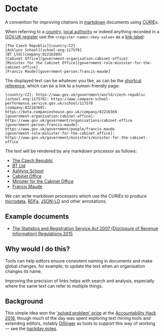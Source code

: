# Doctate

A convention for improving citations in [markdown](https://en.wikipedia.org/wiki/Markdown) documents using [CURIE](https://en.wikipedia.org/wiki/CURIE)s.

When referring to a [country][register:country], [local authority][register:local-authority-eng]
or indeed anything recorded in a [GOV.UK register](https://www.gov.uk/government/publications/registers/registers)
use the `<register-name>:<key-value>` as a [link-label](http://spec.commonmark.org/0.27/#link-label):

    [The Czech Republic][country:CZ]
    [Ashlyns School][school-eng:117578]
    [BT Ltd][company:02216369]
    [Cabinet Office][government-organisation:cabinet-office]
    [Minister for the Cabinet Office][government-role:minister-for-the-cabinet-office]
    [Francis Maude][government-person:francis-maude]

The displayed text can be whatever you like, as can be the [shortcut reference](http://spec.commonmark.org/0.27/#shortcut-reference-link), which can be a link to a human-friendly page:

    [country:CZ]: https://www.gov.uk/government/world/czech-republic
    [school-eng:117578]: https://www.compare-school-performance.service.gov.uk/school/117578
    [company:02216369]: https://beta.companieshouse.gov.uk/company/02216369
    [government-organisation:cabinet-office]: https://www.gov.uk/government/organisations/cabinet-office
    [government-person:francis-maude]: https://www.gov.uk/government/people/francis-maude 
    [government-role:minister-for-the-cabinet-office]: https://www.gov.uk/government/ministers/minister-for-the-cabinet-office

The text will be rendered by any markdown processor as follows:

* [The Czech Republic][country:CZ]
* [BT Ltd][company:02216369]
* [Ashlyns School][school-eng:117578]
* [Cabinet Office][government-organisation:cabinet-office]
* [Minister for the Cabinet Office][government-role:minister-for-the-cabinet-office]
* [Francis Maude][government-person:francis-maude]

We can write markdown processors which use the CURIEs to produce [microdata](https://en.wikipedia.org/wiki/Microdata_(HTML)), [RDFa](https://en.wikipedia.org/wiki/RDFa), [JSON-LD](https://en.wikipedia.org/wiki/JSON-LD)  and other annotations.

## Example documents

* [The Statistics and Registration Service Act 2007 (Disclosure of Revenue Information) Regulations 2015][legislation:uksi-2015-1227]

## Why would I do this?

Tools can help editors ensure consistent naming in documents and make global changes, for example, to update the text when an organisation changes its name.

Improving the precision of links helps with search and analysis, especially where the same text can refer to multiple things.

## Background

This simple idea won the ['solved problem' prize](https://twitter.com/psd/status/800394376040116224) 
at the [Accountability Hack 2016](http://accountabilityhack.org/), though much of the day was spent
exploring text mining tools and extending editors,
notably [Dillinger](http://dillinger.io/) as tools to support this way of working — see the [hackday notes](https://hackpad.com/Doctate-eNPz3vV2FrT).

[register:country]: https://country.register.gov.uk
[register:local-authority-eng]: https://local-authority-eng.register.gov.uk

[legislation:uksi-2015-1227]: store/legislation/uksi-2015-1227.md

[country:CZ]: https://www.gov.uk/government/world/czech-republic
[school-eng:117578]: https://www.compare-school-performance.service.gov.uk/school/117578
[company:02216369]: https://beta.companieshouse.gov.uk/company/02216369
[government-organisation:cabinet-office]: https://www.gov.uk/government/organisations/cabinet-office
[government-person:francis-maude]: https://www.gov.uk/government/people/francis-maude 
[government-role:minister-for-the-cabinet-office]: https://www.gov.uk/government/ministers/minister-for-the-cabinet-office
